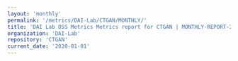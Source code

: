 ```yaml
---
layout: 'monthly'
permalink: '/metrics/DAI-Lab/CTGAN/MONTHLY/'
title: 'DAI Lab OSS Metrics Metrics report for CTGAN | MONTHLY-REPORT-2020-01-01'
organization: 'DAI-Lab'
repository: 'CTGAN'
current_date: '2020-01-01'
---
```

